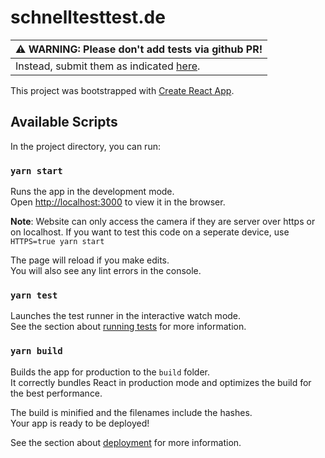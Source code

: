 # schnelltesttest.de

| ⚠️ WARNING: Please don't add tests via github PR!                                                              |
| -------------------------------------------------------------------------------------------------------------- |
| Instead, submit them as indicated [here](https://zerforschung.org/posts/schnelltesttest/#barcode-sammelalbum). |

This project was bootstrapped with [Create React App](https://github.com/facebook/create-react-app).

## Available Scripts

In the project directory, you can run:

### `yarn start`

Runs the app in the development mode.\
Open [http://localhost:3000](http://localhost:3000) to view it in the browser.

**Note**: Website can only access the camera if they are server over https or on localhost. If you want to test this code on a seperate device, use `HTTPS=true yarn start`

The page will reload if you make edits.\
You will also see any lint errors in the console.

### `yarn test`

Launches the test runner in the interactive watch mode.\
See the section about [running tests](https://facebook.github.io/create-react-app/docs/running-tests) for more information.

### `yarn build`

Builds the app for production to the `build` folder.\
It correctly bundles React in production mode and optimizes the build for the best performance.

The build is minified and the filenames include the hashes.\
Your app is ready to be deployed!

See the section about [deployment](https://facebook.github.io/create-react-app/docs/deployment) for more information.
